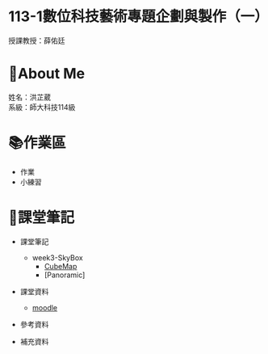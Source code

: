 # 113-1數位科技藝術專題企劃與製作（一）
授課教授：薛佑廷
# :sheep:About Me
姓名：洪芷葳  
系級：師大科技114級
# :books:作業區
+ 作業
+ 小練習

# :closed_book:課堂筆記
+ 課堂筆記
    + week3-SkyBox
        + [CubeMap](https://docs.unity3d.com/Manual/class-Cubemap.html)
        + [Panoramic]
+ 課堂資料  
    + [moodle](https://moodle3.ntnu.edu.tw/course/view.php?id=45610)
+ 參考資料
   
+ 補充資料
